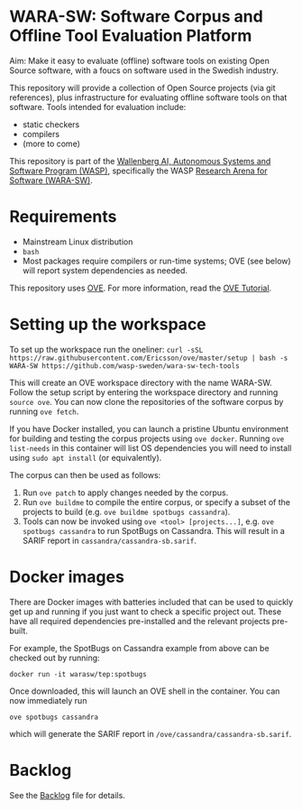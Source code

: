 # WARA-SW: Software Corpus and Offline Tool Evaluation Platform

Aim: Make it easy to evaluate (offline) software tools on existing
Open Source software, with a foucs on software used in the Swedish
industry.

This repository will provide a collection of Open Source projects (via git references), plus infrastructure for evaluating offline software tools on that software.
Tools intended for evaluation include:
- static checkers
- compilers
- (more to come)

This repository is part of the [Wallenberg AI, Autonomous Systems and
Software Program (WASP)](https://wasp-sweden.org/), specifically the
WASP [Research Arena for Software
(WARA-SW)](https://wasp-sweden.org/research/research-arenas/wara-sw/).

# Requirements
- Mainstream Linux distribution
- `bash`
- Most packages require compilers or run-time systems; OVE (see below) will report system dependencies as needed.

This repository uses [OVE](https://github.com/Ericsson/ove).
For more information, read the [OVE Tutorial](https://github.com/Ericsson/ove-tutorial).

# Setting up the workspace
To set up the workspace run the oneliner:
  `curl -sSL https://raw.githubusercontent.com/Ericsson/ove/master/setup | bash -s WARA-SW https://github.com/wasp-sweden/wara-sw-tech-tools`

This will create an OVE workspace directory with the name WARA-SW. Follow the setup script by entering the workspace directory and running `source ove`. You can now clone the repositories of the software corpus by running `ove fetch`.

If you have Docker installed, you can launch a pristine Ubuntu environment for building and testing the corpus projects using `ove docker`. Running `ove list-needs` in this container will list OS dependencies you will need to install using `sudo apt install` (or equivalently).

The corpus can then be used as follows:

1. Run `ove patch` to apply changes needed by the corpus.
2. Run `ove buildme` to compile the entire corpus, or specify a subset of the projects to build (e.g. `ove buildme spotbugs cassandra`).
3. Tools can now be invoked using `ove <tool> [projects...]`, e.g. `ove spotbugs cassandra` to run SpotBugs on Cassandra. This will result in a SARIF report in `cassandra/cassandra-sb.sarif`.

# Docker images
There are Docker images with batteries included that can be used to
quickly get up and running if you just want to check a specific project out. These have
all required dependencies pre-installed and the relevant projects pre-built.

For example, the SpotBugs on Cassandra example from above can be checked out by running:

`docker run -it warasw/tep:spotbugs`

Once downloaded, this will launch an OVE shell in the container. You can now immediately run

`ove spotbugs cassandra`

which will generate the SARIF report in `/ove/cassandra/cassandra-sb.sarif`.

# Backlog
See the [Backlog](https://github.com/wasp-sweden/wara-sw-tech-tools/blob/main/BACKLOG.md) file for details.

